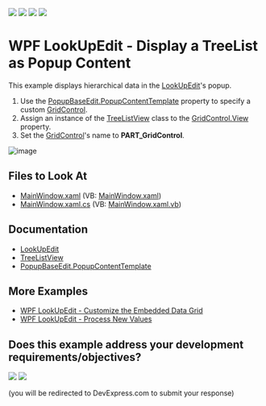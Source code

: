 <!-- default badges list -->
![](https://img.shields.io/endpoint?url=https://codecentral.devexpress.com/api/v1/VersionRange/128645103/21.1.5%2B)
[![](https://img.shields.io/badge/Open_in_DevExpress_Support_Center-FF7200?style=flat-square&logo=DevExpress&logoColor=white)](https://supportcenter.devexpress.com/ticket/details/E3106)
[![](https://img.shields.io/badge/📖_How_to_use_DevExpress_Examples-e9f6fc?style=flat-square)](https://docs.devexpress.com/GeneralInformation/403183)
[![](https://img.shields.io/badge/💬_Leave_Feedback-feecdd?style=flat-square)](#does-this-example-address-your-development-requirementsobjectives)
<!-- default badges end -->

# WPF LookUpEdit - Display a TreeList as Popup Content

This example displays hierarchical data in the [LookUpEdit](https://docs.devexpress.com/WPF/DevExpress.Xpf.Grid.LookUp.LookUpEdit)'s popup.

1. Use the [PopupBaseEdit.PopupContentTemplate](https://docs.devexpress.com/WPF/DevExpress.Xpf.Editors.PopupBaseEdit.PopupContentTemplate) property to specify a custom [GridControl](https://docs.devexpress.com/WPF/DevExpress.Xpf.Grid.GridControl).
2. Assign an instance of the [TreeListView](https://docs.devexpress.com/WPF/DevExpress.Xpf.Grid.TreeListView) class to the [GridControl.View](https://docs.devexpress.com/WPF/DevExpress.Xpf.Grid.GridControl.View) property.
3. Set the [GridControl](https://docs.devexpress.com/WPF/DevExpress.Xpf.Grid.GridControl)'s name to **PART_GridControl**.

![image](https://user-images.githubusercontent.com/65009440/186915700-96577a48-c76d-47fb-9fe2-2501ffb772b8.png) 

## Files to Look At

* [MainWindow.xaml](./CS/CustomTreeViewComboBox/MainWindow.xaml) (VB: [MainWindow.xaml](./VB/CustomTreeViewComboBox/MainWindow.xaml))
* [MainWindow.xaml.cs](./CS/CustomTreeViewComboBox/MainWindow.xaml.cs) (VB: [MainWindow.xaml.vb](./VB/CustomTreeViewComboBox/MainWindow.xaml.vb))

## Documentation

* [LookUpEdit](https://docs.devexpress.com/WPF/DevExpress.Xpf.Grid.LookUp.LookUpEdit)
* [TreeListView](https://docs.devexpress.com/WPF/DevExpress.Xpf.Grid.TreeListView)
* [PopupBaseEdit.PopupContentTemplate](https://docs.devexpress.com/WPF/DevExpress.Xpf.Editors.PopupBaseEdit.PopupContentTemplate)

## More Examples

* [WPF LookUpEdit - Customize the Embedded Data Grid](https://github.com/DevExpress-Examples/wpf-lookupedit-customize-the-embedded-data-grid)
* [WPF LookUpEdit - Process New Values](https://github.com/DevExpress-Examples/lookupedit-processing-new-values-e2646)
<!-- feedback -->
## Does this example address your development requirements/objectives?

[<img src="https://www.devexpress.com/support/examples/i/yes-button.svg"/>](https://www.devexpress.com/support/examples/survey.xml?utm_source=github&utm_campaign=wpf-lookupedit-display-treelist-as-popup-content&~~~was_helpful=yes) [<img src="https://www.devexpress.com/support/examples/i/no-button.svg"/>](https://www.devexpress.com/support/examples/survey.xml?utm_source=github&utm_campaign=wpf-lookupedit-display-treelist-as-popup-content&~~~was_helpful=no)

(you will be redirected to DevExpress.com to submit your response)
<!-- feedback end -->
